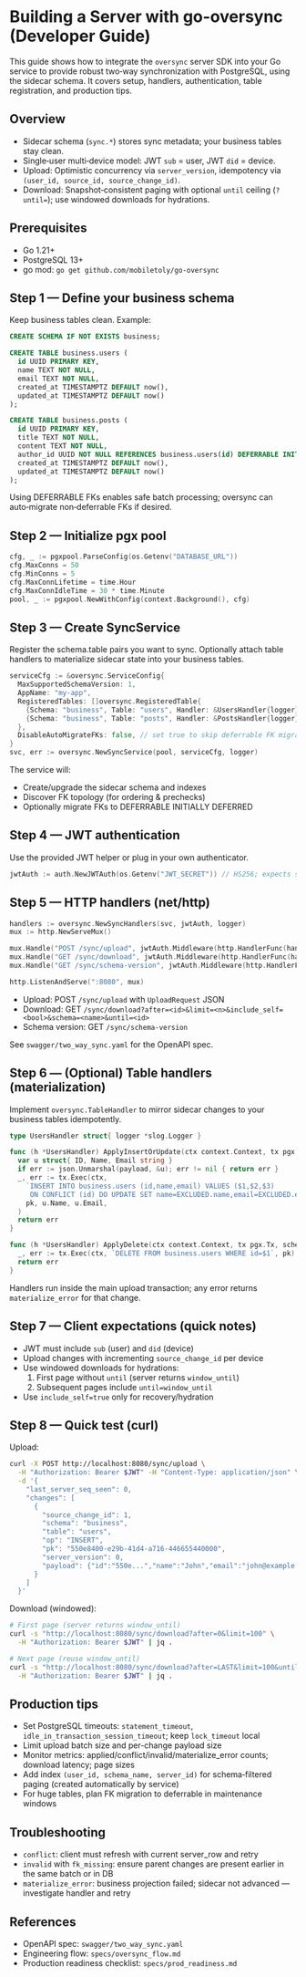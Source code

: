 <!-- moved to specs -->
# Building a Server with go-oversync (Developer Guide)

This guide shows how to integrate the `oversync` server SDK into your Go service to provide robust two‑way synchronization with PostgreSQL, using the sidecar schema. It covers setup, handlers, authentication, table registration, and production tips.

## Overview

- Sidecar schema (`sync.*`) stores sync metadata; your business tables stay clean.
- Single‑user multi‑device model: JWT `sub` = user, JWT `did` = device.
- Upload: Optimistic concurrency via `server_version`, idempotency via `(user_id, source_id, source_change_id)`.
- Download: Snapshot‑consistent paging with optional `until` ceiling (`?until=`); use windowed downloads for hydrations.

## Prerequisites

- Go 1.21+
- PostgreSQL 13+
- go mod: `go get github.com/mobiletoly/go-oversync`

## Step 1 — Define your business schema

Keep business tables clean. Example:

```sql
CREATE SCHEMA IF NOT EXISTS business;

CREATE TABLE business.users (
  id UUID PRIMARY KEY,
  name TEXT NOT NULL,
  email TEXT NOT NULL,
  created_at TIMESTAMPTZ DEFAULT now(),
  updated_at TIMESTAMPTZ DEFAULT now()
);

CREATE TABLE business.posts (
  id UUID PRIMARY KEY,
  title TEXT NOT NULL,
  content TEXT NOT NULL,
  author_id UUID NOT NULL REFERENCES business.users(id) DEFERRABLE INITIALLY DEFERRED,
  created_at TIMESTAMPTZ DEFAULT now(),
  updated_at TIMESTAMPTZ DEFAULT now()
);
```

Using DEFERRABLE FKs enables safe batch processing; oversync can auto‑migrate non‑deferrable FKs if desired.

## Step 2 — Initialize pgx pool

```go
cfg, _ := pgxpool.ParseConfig(os.Getenv("DATABASE_URL"))
cfg.MaxConns = 50
cfg.MinConns = 5
cfg.MaxConnLifetime = time.Hour
cfg.MaxConnIdleTime = 30 * time.Minute
pool, _ := pgxpool.NewWithConfig(context.Background(), cfg)
```

## Step 3 — Create SyncService

Register the schema.table pairs you want to sync. Optionally attach table handlers to materialize sidecar state into your business tables.

```go
serviceCfg := &oversync.ServiceConfig{
  MaxSupportedSchemaVersion: 1,
  AppName: "my-app",
  RegisteredTables: []oversync.RegisteredTable{
    {Schema: "business", Table: "users", Handler: &UsersHandler{logger}},
    {Schema: "business", Table: "posts", Handler: &PostsHandler{logger}},
  },
  DisableAutoMigrateFKs: false, // set true to skip deferrable FK migration
}
svc, err := oversync.NewSyncService(pool, serviceCfg, logger)
```

The service will:
- Create/upgrade the sidecar schema and indexes
- Discover FK topology (for ordering & prechecks)
- Optionally migrate FKs to DEFERRABLE INITIALLY DEFERRED

## Step 4 — JWT authentication

Use the provided JWT helper or plug in your own authenticator.

```go
jwtAuth := auth.NewJWTAuth(os.Getenv("JWT_SECRET")) // HS256; expects sub (user) and did (device)
```

## Step 5 — HTTP handlers (net/http)

```go
handlers := oversync.NewSyncHandlers(svc, jwtAuth, logger)
mux := http.NewServeMux()

mux.Handle("POST /sync/upload", jwtAuth.Middleware(http.HandlerFunc(handlers.HandleUpload)))
mux.Handle("GET /sync/download", jwtAuth.Middleware(http.HandlerFunc(handlers.HandleDownload)))
mux.Handle("GET /sync/schema-version", jwtAuth.Middleware(http.HandlerFunc(handlers.HandleSchemaVersion)))

http.ListenAndServe(":8080", mux)
```

- Upload: POST `/sync/upload` with `UploadRequest` JSON
- Download: GET `/sync/download?after=<id>&limit=<n>&include_self=<bool>&schema=<name>&until=<id>`
- Schema version: GET `/sync/schema-version`

See `swagger/two_way_sync.yaml` for the OpenAPI spec.

## Step 6 — (Optional) Table handlers (materialization)

Implement `oversync.TableHandler` to mirror sidecar changes to your business tables idempotently.

```go
type UsersHandler struct{ logger *slog.Logger }

func (h *UsersHandler) ApplyInsertOrUpdate(ctx context.Context, tx pgx.Tx, schema, table string, pk uuid.UUID, payload []byte) error {
  var u struct{ ID, Name, Email string }
  if err := json.Unmarshal(payload, &u); err != nil { return err }
  _, err := tx.Exec(ctx,
    `INSERT INTO business.users (id,name,email) VALUES ($1,$2,$3)
     ON CONFLICT (id) DO UPDATE SET name=EXCLUDED.name,email=EXCLUDED.email`,
    pk, u.Name, u.Email,
  )
  return err
}

func (h *UsersHandler) ApplyDelete(ctx context.Context, tx pgx.Tx, schema, table string, pk uuid.UUID) error {
  _, err := tx.Exec(ctx, `DELETE FROM business.users WHERE id=$1`, pk)
  return err
}
```

Handlers run inside the main upload transaction; any error returns `materialize_error` for that change.

## Step 7 — Client expectations (quick notes)

- JWT must include `sub` (user) and `did` (device)
- Upload changes with incrementing `source_change_id` per device
- Use windowed downloads for hydrations:
  1) First page without `until` (server returns `window_until`)
  2) Subsequent pages include `until=window_until`
- Use `include_self=true` only for recovery/hydration

## Step 8 — Quick test (curl)

Upload:

```bash
curl -X POST http://localhost:8080/sync/upload \
  -H "Authorization: Bearer $JWT" -H "Content-Type: application/json" \
  -d '{
    "last_server_seq_seen": 0,
    "changes": [
      {
        "source_change_id": 1,
        "schema": "business",
        "table": "users",
        "op": "INSERT",
        "pk": "550e8400-e29b-41d4-a716-446655440000",
        "server_version": 0,
        "payload": {"id":"550e...","name":"John","email":"john@example.com"}
      }
    ]
  }'
```

Download (windowed):

```bash
# First page (server returns window_until)
curl -s "http://localhost:8080/sync/download?after=0&limit=100" \
  -H "Authorization: Bearer $JWT" | jq .

# Next page (reuse window_until)
curl -s "http://localhost:8080/sync/download?after=LAST&limit=100&until=WINDOW_UNTIL" \
  -H "Authorization: Bearer $JWT" | jq .
```

## Production tips

- Set PostgreSQL timeouts: `statement_timeout`, `idle_in_transaction_session_timeout`; keep `lock_timeout` local
- Limit upload batch size and per-change payload size
- Monitor metrics: applied/conflict/invalid/materialize_error counts; download latency; page sizes
- Add index `(user_id, schema_name, server_id)` for schema‑filtered paging (created automatically by service)
- For huge tables, plan FK migration to deferrable in maintenance windows

## Troubleshooting

- `conflict`: client must refresh with current server_row and retry
- `invalid` with `fk_missing`: ensure parent changes are present earlier in the same batch or in DB
- `materialize_error`: business projection failed; sidecar not advanced — investigate handler and retry

## References

- OpenAPI spec: `swagger/two_way_sync.yaml`
- Engineering flow: `specs/oversync_flow.md`
- Production readiness checklist: `specs/prod_readiness.md`
